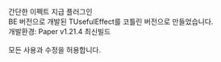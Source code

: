 간단한 이펙트 지급 플러그인<br>
BE 버전으로 개발된 TUsefulEffect를 코틀린 버전으로 만들었습니다.<br>
개발환경: Paper v1.21.4 최신빌드 <br><br>
모든 사용과 수정을 허용합니다.
